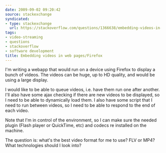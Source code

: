 ```yaml
---
date: 2009-09-02 09:20:42
source: stackexchange
syndicated:
- type: stackexchange
  url: https://stackoverflow.com/questions/1366638/embedding-videos-in-web-pages-firefox
tags:
- video-streaming
- questions
- stackoverflow
- software development
title: Embedding videos in web pages/Firefox
---
```


I'm writing a webapp that would run on a device using Firefox to display a bunch of videos. The videos can be huge, up to HD quality, and would be using a large display.

I would like to be able to queue videos, i.e. have them run one after another. I'll also have some ajax checking if there are new videos to be displayed, so I need to be able to dynamically load them. I also have some script that I need to run between videos, so I need to be able to respond to the end of each video.

Note that I'm in control of the environment, so I can make sure the needed plugin (Flash player or QuickTime, etc) and codecs re installed on the machine.

The question is: what's the best video format for me to use? FLV or MP4? What technologies should I look into?